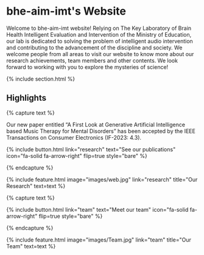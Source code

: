 ---
---

# bhe-aim-imt's Website

Welcome to bhe-aim-imt website! Relying on The Key Laboratory of Brain Health Intelligent Evaluation and Intervention of the Ministry of Education, our lab is dedicated to solving the problem of intelligent audio intervention and contributing to the advancement of the discipline and society. We welcome people from all areas to visit our website to know more about our research achievements, team members and other contents. We look forward to working with you to explore the mysteries of science!

{% include section.html %}

## Highlights

{% capture text %}

Our new paper entitled  “A First Look at Generative Artificial Intelligence based Music Therapy for Mental Disorders” has been accepted by the IEEE Transactions on Consumer Electronics (IF-2023: 4.3).

{%
  include button.html
  link="research"
  text="See our publications"
  icon="fa-solid fa-arrow-right"
  flip=true
  style="bare"
%}

{% endcapture %}

{%
  include feature.html
  image="images/web.jpg"
  link="research"
  title="Our Research"
  text=text
%}



{% capture text %}

{%
  include button.html
  link="team"
  text="Meet our team"
  icon="fa-solid fa-arrow-right"
  flip=true
  style="bare"
%}

{% endcapture %}

{%
  include feature.html
  image="images/Team.jpg"
  link="team"
  title="Our Team"
  text=text
%}
